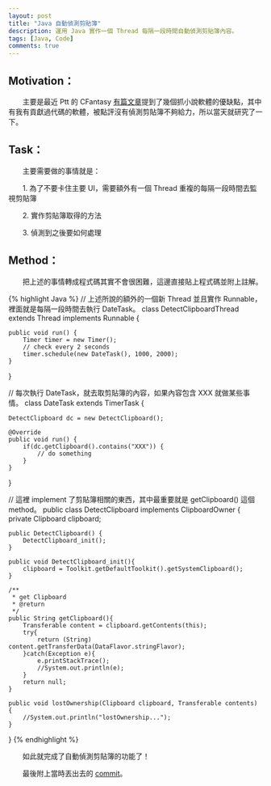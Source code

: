 ```yaml
---
layout: post
title: "Java 自動偵測剪貼簿"
description: 運用 Java 實作一個 Thread 每隔一段時間自動偵測剪貼簿內容。
tags: [Java, Code]
comments: true
---
```


## Motivation：

　　主要是最近 Ptt 的 CFantasy <a href="https://www.ptt.cc/bbs/CFantasy/M.1459536539.A.733.html">有篇文章</a>提到了幾個抓小說軟體的優缺點，其中有我有貢獻過代碼的軟體，被點評沒有偵測剪貼簿不夠給力，所以當天就研究了一下。

## Task：

　　主要需要做的事情就是：

　　1. 為了不要卡住主要 UI，需要額外有一個 Thread 重複的每隔一段時間去監視剪貼簿

　　2. 實作剪貼簿取得的方法

　　3. 偵測到之後要如何處理

## Method：

　　把上述的事情轉成程式碼其實不會很困難，這邊直接貼上程式碼並附上註解。

{% highlight Java %}
// 上述所說的額外的一個新 Thread 並且實作 Runnable，裡面就是每隔一段時間去執行 DateTask。
class DetectClipboardThread extends Thread implements Runnable {
	
	public void run() {
		Timer timer = new Timer();
		// check every 2 seconds
		timer.schedule(new DateTask(), 1000, 2000); 
	}
}

// 每次執行 DateTask，就去取剪貼簿的內容，如果內容包含 XXX 就做某些事情。
class DateTask extends TimerTask {
	
	DetectClipboard dc = new DetectClipboard();
	
	@Override
	public void run() {
		if(dc.getClipboard().contains("XXX")) {
			// do something
		}
	}
}

// 這裡 implement 了剪貼簿相關的東西，其中最重要就是 getClipboard() 這個 method。
public class DetectClipboard implements ClipboardOwner {
    private Clipboard clipboard;

    public DetectClipboard() {
    	DetectClipboard_init();
    }

    public void DetectClipboard_init(){
        clipboard = Toolkit.getDefaultToolkit().getSystemClipboard();
    }

    /**
     * get Clipboard
     * @return
     */
    public String getClipboard(){
        Transferable content = clipboard.getContents(this);
        try{
            return (String) content.getTransferData(DataFlavor.stringFlavor);
        }catch(Exception e){
            e.printStackTrace();
            //System.out.println(e);
        }
        return null;
    }
    
    public void lostOwnership(Clipboard clipboard, Transferable contents) {
        //System.out.println("lostOwnership...");
    }
}
{% endhighlight %}

　　如此就完成了自動偵測剪貼簿的功能了！

　　最後附上當時丟出去的 <a href="https://github.com/pupuliao/JNovelDownloader/pull/7">commit</a>。
